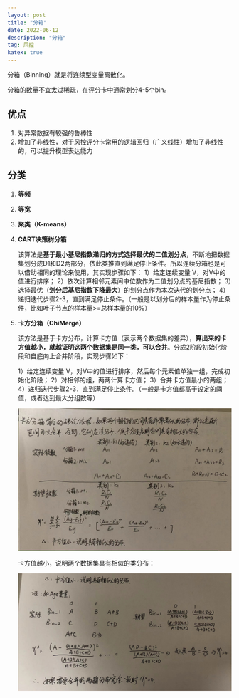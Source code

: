 ```yaml
---
layout: post
title: "分箱"
date: 2022-06-12
description: "分箱"
tag: 风控
katex: true
---
```


分箱（Binning）就是将连续型变量离散化。

分箱的数量不宜太过稀疏，在评分卡中通常划分4-5个bin。

## 优点

1. 对异常数据有较强的鲁棒性
2. 增加了非线性，对于风控评分卡常用的逻辑回归（广义线性）增加了非线性的，可以提升模型表达能力

## 分类

1. **等频**

2. **等宽**

3. **聚类（K-means）**

4. **CART决策树分箱**

   该算法是**基于最小基尼指数递归的方式选择最优的二值划分点**，不断地把数据集划分成D1和D2两部分，依此类推直到满足停止条件。所以连续分箱也是可以借助相同的理论来使用，其实现步骤如下：
   1）给定连续变量 V，对V中的值进行排序；
   2）依次计算相邻元素间中位数作为二值划分点的基尼指数；
   3）选择最优（**划分后基尼指数下降最大**）的划分点作为本次迭代的划分点；
   4）递归迭代步骤2-3，直到满足停止条件。（一般是以划分后的样本量作为停止条件，比如叶子节点的样本量>=总样本量的10%）

5. **卡方分箱（ChiMerge）**

   该方法是基于卡方分布，计算卡方值（表示两个数据集的差异），**算出来的卡方值越小，就越证明这两个数据集是同一类，可以合并**。分成2阶段初始化阶段和自底向上合并阶段，实现步骤如下：

   1）给定连续变量 V，对V中的值进行排序，然后每个元素值单独一组，完成初始化阶段；
   2）对相邻的组，两两计算卡方值；
   3）合并卡方值最小的两组；
   4）递归迭代步骤2-3，直到满足停止条件。（一般是卡方值都高于设定的阈值，或者达到最大分组数等）

   ![卡方分箱的理论依据](\assets\risk\2022-06-12-risk-binning\1.png)

   卡方值越小，说明两个数据集具有相似的类分布：
   
   ![卡方越小，相似的类分布](\assets\risk\2022-06-12-risk-binning\2.png)
   
   
   
   